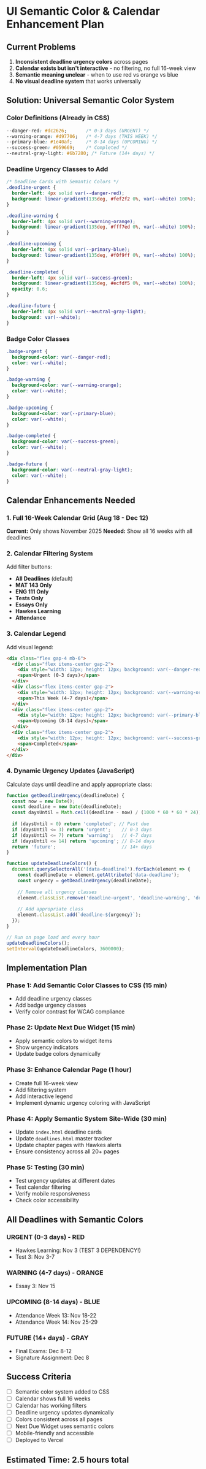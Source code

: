 # UI Semantic Color & Calendar Enhancement Plan

## Current Problems

1. **Inconsistent deadline urgency colors** across pages
2. **Calendar exists but isn't interactive** - no filtering, no full 16-week view
3. **Semantic meaning unclear** - when to use red vs orange vs blue
4. **No visual deadline system** that works universally

## Solution: Universal Semantic Color System

### Color Definitions (Already in CSS)
```css
--danger-red: #dc2626;       /* 0-3 days (URGENT) */
--warning-orange: #d97706;   /* 4-7 days (THIS WEEK) */
--primary-blue: #1e40af;     /* 8-14 days (UPCOMING) */
--success-green: #059669;    /* Completed */
--neutral-gray-light: #6b7280; /* Future (14+ days) */
```

### Deadline Urgency Classes to Add

```css
/* Deadline Cards with Semantic Colors */
.deadline-urgent {
  border-left: 4px solid var(--danger-red);
  background: linear-gradient(135deg, #fef2f2 0%, var(--white) 100%);
}

.deadline-warning {
  border-left: 4px solid var(--warning-orange);
  background: linear-gradient(135deg, #fff7ed 0%, var(--white) 100%);
}

.deadline-upcoming {
  border-left: 4px solid var(--primary-blue);
  background: linear-gradient(135deg, #f0f9ff 0%, var(--white) 100%);
}

.deadline-completed {
  border-left: 4px solid var(--success-green);
  background: linear-gradient(135deg, #ecfdf5 0%, var(--white) 100%);
  opacity: 0.6;
}

.deadline-future {
  border-left: 4px solid var(--neutral-gray-light);
  background: var(--white);
}
```

### Badge Color Classes

```css
.badge-urgent {
  background-color: var(--danger-red);
  color: var(--white);
}

.badge-warning {
  background-color: var(--warning-orange);
  color: var(--white);
}

.badge-upcoming {
  background-color: var(--primary-blue);
  color: var(--white);
}

.badge-completed {
  background-color: var(--success-green);
  color: var(--white);
}

.badge-future {
  background-color: var(--neutral-gray-light);
  color: var(--white);
}
```

## Calendar Enhancements Needed

### 1. Full 16-Week Calendar Grid (Aug 18 - Dec 12)

**Current:** Only shows November 2025
**Needed:** Show all 16 weeks with all deadlines

### 2. Calendar Filtering System

Add filter buttons:
- **All Deadlines** (default)
- **MAT 143 Only**
- **ENG 111 Only**
- **Tests Only**
- **Essays Only**
- **Hawkes Learning**
- **Attendance**

### 3. Calendar Legend

Add visual legend:
```html
<div class="flex gap-4 mb-6">
  <div class="flex items-center gap-2">
    <div style="width: 12px; height: 12px; background: var(--danger-red); border-radius: 50%;"></div>
    <span>Urgent (0-3 days)</span>
  </div>
  <div class="flex items-center gap-2">
    <div style="width: 12px; height: 12px; background: var(--warning-orange); border-radius: 50%;"></div>
    <span>This Week (4-7 days)</span>
  </div>
  <div class="flex items-center gap-2">
    <div style="width: 12px; height: 12px; background: var(--primary-blue); border-radius: 50%;"></div>
    <span>Upcoming (8-14 days)</span>
  </div>
  <div class="flex items-center gap-2">
    <div style="width: 12px; height: 12px; background: var(--success-green); border-radius: 50%;"></div>
    <span>Completed</span>
  </div>
</div>
```

### 4. Dynamic Urgency Updates (JavaScript)

Calculate days until deadline and apply appropriate class:

```javascript
function getDeadlineUrgency(deadlineDate) {
  const now = new Date();
  const deadline = new Date(deadlineDate);
  const daysUntil = Math.ceil((deadline - now) / (1000 * 60 * 60 * 24));
  
  if (daysUntil < 0) return 'completed'; // Past due
  if (daysUntil <= 3) return 'urgent';    // 0-3 days
  if (daysUntil <= 7) return 'warning';   // 4-7 days
  if (daysUntil <= 14) return 'upcoming'; // 8-14 days
  return 'future';                        // 14+ days
}

function updateDeadlineColors() {
  document.querySelectorAll('[data-deadline]').forEach(element => {
    const deadlineDate = element.getAttribute('data-deadline');
    const urgency = getDeadlineUrgency(deadlineDate);
    
    // Remove all urgency classes
    element.classList.remove('deadline-urgent', 'deadline-warning', 'deadline-upcoming', 'deadline-future', 'deadline-completed');
    
    // Add appropriate class
    element.classList.add(`deadline-${urgency}`);
  });
}

// Run on page load and every hour
updateDeadlineColors();
setInterval(updateDeadlineColors, 3600000);
```

## Implementation Plan

### Phase 1: Add Semantic Color Classes to CSS (15 min)
- Add deadline urgency classes
- Add badge urgency classes
- Verify color contrast for WCAG compliance

### Phase 2: Update Next Due Widget (15 min)
- Apply semantic colors to widget items
- Show urgency indicators
- Update badge colors dynamically

### Phase 3: Enhance Calendar Page (1 hour)
- Create full 16-week view
- Add filtering system
- Add interactive legend
- Implement dynamic urgency coloring with JavaScript

### Phase 4: Apply Semantic System Site-Wide (30 min)
- Update `index.html` deadline cards
- Update `deadlines.html` master tracker
- Update chapter pages with Hawkes alerts
- Ensure consistency across all 20+ pages

### Phase 5: Testing (30 min)
- Test urgency updates at different dates
- Test calendar filtering
- Verify mobile responsiveness
- Check color accessibility

## All Deadlines with Semantic Colors

### URGENT (0-3 days) - RED
- Hawkes Learning: Nov 3 (TEST 3 DEPENDENCY!)
- Test 3: Nov 3-7

### WARNING (4-7 days) - ORANGE
- Essay 3: Nov 15

### UPCOMING (8-14 days) - BLUE
- Attendance Week 13: Nov 18-22
- Attendance Week 14: Nov 25-29

### FUTURE (14+ days) - GRAY
- Final Exams: Dec 8-12
- Signature Assignment: Dec 8

## Success Criteria
- [ ] Semantic color system added to CSS
- [ ] Calendar shows full 16 weeks
- [ ] Calendar has working filters
- [ ] Deadline urgency updates dynamically
- [ ] Colors consistent across all pages
- [ ] Next Due Widget uses semantic colors
- [ ] Mobile-friendly and accessible
- [ ] Deployed to Vercel

## Estimated Time: 2.5 hours total


